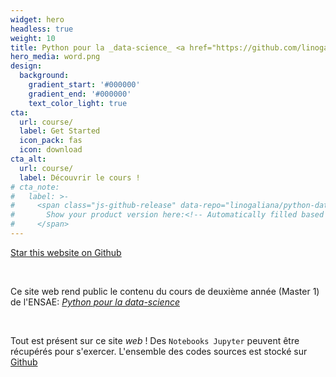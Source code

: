 ```yaml
---
widget: hero
headless: true
weight: 10
title: Python pour la _data-science_ <a href="https://github.com/linogaliana/python-datascientist" class="github"><i class="fab fa-python"></i></a>
hero_media: word.png
design:
  background:
    gradient_start: '#000000'
    gradient_end: '#000000'
    text_color_light: true
cta:
  url: course/
  label: Get Started
  icon_pack: fas
  icon: download
cta_alt:
  url: course/
  label: Découvrir le cours !
# cta_note:
#   label: >-
#     <span class="js-github-release" data-repo="linogaliana/python-datascientist">
#       Show your product version here:<!-- Automatically filled based on data-repo value -->
#     </span>
---
```


<!--## Structuration du site--->

<a class="github-button" href="https://github.com/linogaliana/python-datascientist" data-icon="octicon-star" data-size="large" data-show-count="true" aria-label="Star this website on Github">Star this website on Github</a><script async defer src="https://buttons.github.io/buttons.js"></script>

<br>

Ce site web rend public le contenu du cours de 
deuxième année (Master 1) de l'ENSAE:
[*Python pour la data-science*](https://www.ensae.fr/courses/python-pour-le-data-scientist-pour-leconomiste/)
<a href="https://github.com/linogaliana/python-datascientist" class="github"><i class="fab fa-python"></i></a>

<br>

Tout est présent sur ce site _web_ ! Des `Notebooks Jupyter` peuvent être récupérés pour s'exercer. L'ensemble des codes sources est stocké sur [Github](https://github.com/linogaliana/python-datascientist) <a href="https://github.com/linogaliana/python-datascientist" class="github"><i class="fab fa-github"></i></a>

<br>
<!----
Pour citer:
{{< cite page="/pythonDS" view="4" >}}
------>

